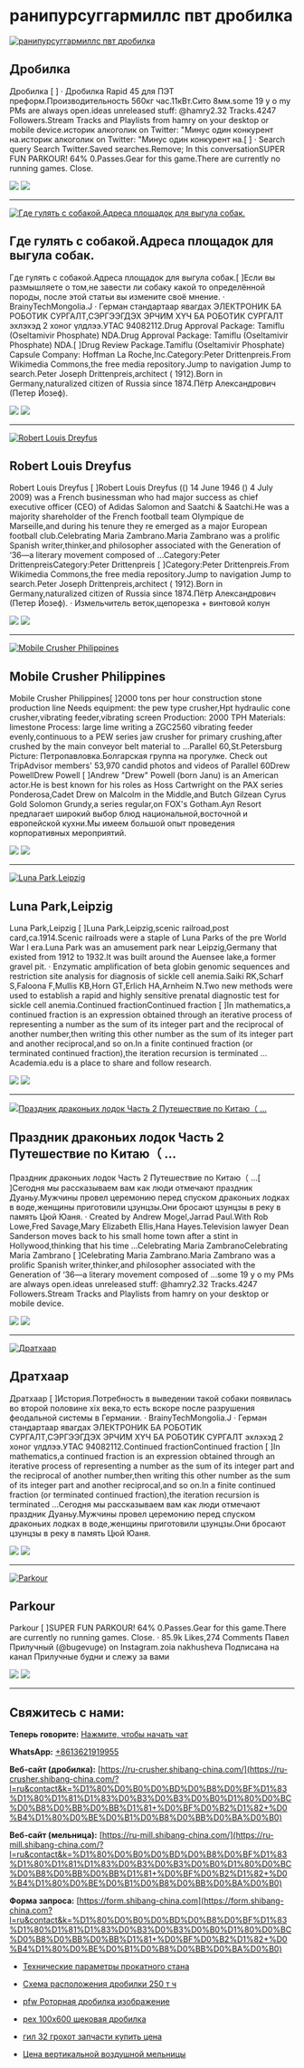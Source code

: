 # ранипурсуггармиллс пвт дробилка

<a href="https://swt.shibang-china.com/?l=ru&img&k=%D1%80%D0%B0%D0%BD%D0%B8%D0%BF%D1%83%D1%80%D1%81%D1%83%D0%B3%D0%B3%D0%B0%D1%80%D0%BC%D0%B8%D0%BB%D0%BB%D1%81+%D0%BF%D0%B2%D1%82+%D0%B4%D1%80%D0%BE%D0%B1%D0%B8%D0%BB%D0%BA%D0%B0" target="_blank">![ранипурсуггармиллс пвт дробилка](http://static.shibang-china.com/all-800x300/435.jpg)</a>

## Дробилка
Дробилка [ ]&nbsp;&#0183;&#32;Дробилка Rapid 45 для ПЭТ преформ.Производительность 560кг час.11кВт.Сито 8мм.some 19 y o my PMs are always open.ideas unreleased stuff: @hamry2.32 Tracks.4247 Followers.Stream Tracks and Playlists from hamry on your desktop or mobile device.историк алкоголик on Twitter: &quot;Минус один конкурент на.историк алкоголик on Twitter: &quot;Минус один конкурент на.[ ]&nbsp;&#0183;&#32;Search query Search Twitter.Saved searches.Remove; In this conversationSUPER FUN PARKOUR! 64% 0.Passes.Gear for this game.There are currently no running games. Close.


<a href="https://whatsapp.shibangsoft.com/WhatsApp.php" target="_blank" title="WhatsApp">![](http://static.shibang-china.com/icon/whatsapp.png)</a> <a href="https://swt.shibang-china.com/?l=ru&icon&k=%D1%80%D0%B0%D0%BD%D0%B8%D0%BF%D1%83%D1%80%D1%81%D1%83%D0%B3%D0%B3%D0%B0%D1%80%D0%BC%D0%B8%D0%BB%D0%BB%D1%81+%D0%BF%D0%B2%D1%82+%D0%B4%D1%80%D0%BE%D0%B1%D0%B8%D0%BB%D0%BA%D0%B0" target="_blank">![](http://static.shibang-china.com/icon/chat-ru.png)</a>

---

<a href="https://swt.shibang-china.com/?l=ru&img&k=%D1%80%D0%B0%D0%BD%D0%B8%D0%BF%D1%83%D1%80%D1%81%D1%83%D0%B3%D0%B3%D0%B0%D1%80%D0%BC%D0%B8%D0%BB%D0%BB%D1%81+%D0%BF%D0%B2%D1%82+%D0%B4%D1%80%D0%BE%D0%B1%D0%B8%D0%BB%D0%BA%D0%B0" target="_blank">![Где гулять с собакой.Адреса площадок для выгула собак.](http://static.shibang-china.com/all-800x300/1238.jpg)</a>

## Где гулять с собакой.Адреса площадок для выгула собак.
Где гулять с собакой.Адреса площадок для выгула собак.[ ]Если вы размышляете о том,не завести ли собаку какой то определённой породы, после этой статьи вы измените своё мнение.&nbsp;&#0183;&#32;BrainyTechMongolia.J &#183; Герман стандартаар явагдах ЭЛЕКТРОНИК БА РОБОТИК СУРГАЛТ,СЭРГЭЭГДЭХ ЭРЧИМ ХҮЧ БА РОБОТИК СУРГАЛТ эхлэхэд 2 хоног үлдлээ.УТАС 94082112.Drug Approval Package: Tamiflu (Oseltamivir Phosphate) NDA.Drug Approval Package: Tamiflu (Oseltamivir Phosphate) NDA.[ ]Drug Review Package.Tamiflu (Oseltamivir Phosphate) Capsule Company: Hoffman La Roche,Inc.Category:Peter Drittenpreis.From Wikimedia Commons,the free media repository.Jump to navigation Jump to search.Peter Joseph Drittenpreis,architect ( 1912).Born in Germany,naturalized citizen of Russia since 1874.Пётр Александрович (Петер Йозеф).


<a href="https://whatsapp.shibangsoft.com/WhatsApp.php" target="_blank" title="WhatsApp">![](http://static.shibang-china.com/icon/whatsapp.png)</a> <a href="https://swt.shibang-china.com/?l=ru&icon&k=%D1%80%D0%B0%D0%BD%D0%B8%D0%BF%D1%83%D1%80%D1%81%D1%83%D0%B3%D0%B3%D0%B0%D1%80%D0%BC%D0%B8%D0%BB%D0%BB%D1%81+%D0%BF%D0%B2%D1%82+%D0%B4%D1%80%D0%BE%D0%B1%D0%B8%D0%BB%D0%BA%D0%B0" target="_blank">![](http://static.shibang-china.com/icon/chat-ru.png)</a>

---

<a href="https://swt.shibang-china.com/?l=ru&img&k=%D1%80%D0%B0%D0%BD%D0%B8%D0%BF%D1%83%D1%80%D1%81%D1%83%D0%B3%D0%B3%D0%B0%D1%80%D0%BC%D0%B8%D0%BB%D0%BB%D1%81+%D0%BF%D0%B2%D1%82+%D0%B4%D1%80%D0%BE%D0%B1%D0%B8%D0%BB%D0%BA%D0%B0" target="_blank">![Robert Louis Dreyfus](http://static.shibang-china.com/all-800x300/1089.jpg)</a>

## Robert Louis Dreyfus
Robert Louis Dreyfus [ ]Robert Louis Dreyfus (() 14 June 1946 () 4 July 2009) was a French businessman who had major success as chief executive officer (CEO) of Adidas Salomon and Saatchi &amp; Saatchi.He was a majority shareholder of the French football team Olympique de Marseille,and during his tenure they re emerged as a major European football club.Celebrating Maria Zambrano.Maria Zambrano was a prolific Spanish writer,thinker,and philosopher associated with the Generation of ‘36—a literary movement composed of …Category:Peter DrittenpreisCategory:Peter Drittenpreis [ ]Category:Peter Drittenpreis.From Wikimedia Commons,the free media repository.Jump to navigation Jump to search.Peter Joseph Drittenpreis,architect ( 1912).Born in Germany,naturalized citizen of Russia since 1874.Пётр Александрович (Петер Йозеф).&nbsp;&#0183;&#32;Измельчитель веток,щепорезка + винтовой колун


<a href="https://whatsapp.shibangsoft.com/WhatsApp.php" target="_blank" title="WhatsApp">![](http://static.shibang-china.com/icon/whatsapp.png)</a> <a href="https://swt.shibang-china.com/?l=ru&icon&k=%D1%80%D0%B0%D0%BD%D0%B8%D0%BF%D1%83%D1%80%D1%81%D1%83%D0%B3%D0%B3%D0%B0%D1%80%D0%BC%D0%B8%D0%BB%D0%BB%D1%81+%D0%BF%D0%B2%D1%82+%D0%B4%D1%80%D0%BE%D0%B1%D0%B8%D0%BB%D0%BA%D0%B0" target="_blank">![](http://static.shibang-china.com/icon/chat-ru.png)</a>

---

<a href="https://swt.shibang-china.com/?l=ru&img&k=%D1%80%D0%B0%D0%BD%D0%B8%D0%BF%D1%83%D1%80%D1%81%D1%83%D0%B3%D0%B3%D0%B0%D1%80%D0%BC%D0%B8%D0%BB%D0%BB%D1%81+%D0%BF%D0%B2%D1%82+%D0%B4%D1%80%D0%BE%D0%B1%D0%B8%D0%BB%D0%BA%D0%B0" target="_blank">![Mobile Crusher Philippines](http://static.shibang-china.com/all-800x300/444.jpg)</a>

## Mobile Crusher Philippines
Mobile Crusher Philippines[ ]2000 tons per hour construction stone production line Needs equipment: the pew type crusher,Hpt hydraulic cone crusher,vibrating feeder,vibrating screen Production: 2000 TPH Materials: limestone Process: large lime writing a ZGC2560 vibrating feeder evenly,continuous to a PEW series jaw crusher for primary crushing,after crushed by the main conveyor belt material to …Parallel 60,St.Petersburg Picture: Петропавловка.Болгарская группа на прогулке. Check out TripAdvisor members' 53,970 candid photos and videos of Parallel 60Drew PowellDrew Powell [ ]Andrew &quot;Drew&quot; Powell (born Janu) is an American actor.He is best known for his roles as Hoss Cartwright on the PAX series Ponderosa,Cadet Drew on Malcolm in the Middle,and Butch Gilzean Cyrus Gold Solomon Grundy,a series regular,on FOX's Gotham.Аул Resort предлагает широкий выбор блюд национальной,восточной и европейской кухни.Мы имеем большой опыт проведения корпоративных мероприятий.


<a href="https://whatsapp.shibangsoft.com/WhatsApp.php" target="_blank" title="WhatsApp">![](http://static.shibang-china.com/icon/whatsapp.png)</a> <a href="https://swt.shibang-china.com/?l=ru&icon&k=%D1%80%D0%B0%D0%BD%D0%B8%D0%BF%D1%83%D1%80%D1%81%D1%83%D0%B3%D0%B3%D0%B0%D1%80%D0%BC%D0%B8%D0%BB%D0%BB%D1%81+%D0%BF%D0%B2%D1%82+%D0%B4%D1%80%D0%BE%D0%B1%D0%B8%D0%BB%D0%BA%D0%B0" target="_blank">![](http://static.shibang-china.com/icon/chat-ru.png)</a>

---

<a href="https://swt.shibang-china.com/?l=ru&img&k=%D1%80%D0%B0%D0%BD%D0%B8%D0%BF%D1%83%D1%80%D1%81%D1%83%D0%B3%D0%B3%D0%B0%D1%80%D0%BC%D0%B8%D0%BB%D0%BB%D1%81+%D0%BF%D0%B2%D1%82+%D0%B4%D1%80%D0%BE%D0%B1%D0%B8%D0%BB%D0%BA%D0%B0" target="_blank">![Luna Park,Leipzig](http://static.shibang-china.com/all-800x300/1146.jpg)</a>

## Luna Park,Leipzig
Luna Park,Leipzig [ ]Luna Park,Leipzig,scenic railroad,post card,ca.1914.Scenic railroads were a staple of Luna Parks of the pre World War I era.Luna Park was an amusement park near Leipzig,Germany that existed from 1912 to 1932.It was built around the Auensee lake,a former gravel pit.&nbsp;&#0183;&#32;Enzymatic amplification of beta globin genomic sequences and restriction site analysis for diagnosis of sickle cell anemia.Saiki RK,Scharf S,Faloona F,Mullis KB,Horn GT,Erlich HA,Arnheim N.Two new methods were used to establish a rapid and highly sensitive prenatal diagnostic test for sickle cell anemia.Continued fractionContinued fraction [ ]In mathematics,a continued fraction is an expression obtained through an iterative process of representing a number as the sum of its integer part and the reciprocal of another number,then writing this other number as the sum of its integer part and another reciprocal,and so on.In a finite continued fraction (or terminated continued fraction),the iteration recursion is terminated …Academia.edu is a place to share and follow research.


<a href="https://whatsapp.shibangsoft.com/WhatsApp.php" target="_blank" title="WhatsApp">![](http://static.shibang-china.com/icon/whatsapp.png)</a> <a href="https://swt.shibang-china.com/?l=ru&icon&k=%D1%80%D0%B0%D0%BD%D0%B8%D0%BF%D1%83%D1%80%D1%81%D1%83%D0%B3%D0%B3%D0%B0%D1%80%D0%BC%D0%B8%D0%BB%D0%BB%D1%81+%D0%BF%D0%B2%D1%82+%D0%B4%D1%80%D0%BE%D0%B1%D0%B8%D0%BB%D0%BA%D0%B0" target="_blank">![](http://static.shibang-china.com/icon/chat-ru.png)</a>

---

<a href="https://swt.shibang-china.com/?l=ru&img&k=%D1%80%D0%B0%D0%BD%D0%B8%D0%BF%D1%83%D1%80%D1%81%D1%83%D0%B3%D0%B3%D0%B0%D1%80%D0%BC%D0%B8%D0%BB%D0%BB%D1%81+%D0%BF%D0%B2%D1%82+%D0%B4%D1%80%D0%BE%D0%B1%D0%B8%D0%BB%D0%BA%D0%B0" target="_blank">![Праздник драконьих лодок Часть 2 Путешествие по Китаю（ …](http://static.shibang-china.com/all-800x300/1001.jpg)</a>

## Праздник драконьих лодок Часть 2 Путешествие по Китаю（ …
Праздник драконьих лодок Часть 2 Путешествие по Китаю（ …[ ]Сегодня мы рассказываем вам как люди отмечают праздник Дуаньу.Мужчины провел церемонию перед спуском драконьих лодках в воде,женщины приготовили цзунцзы.Они бросают цзунцзы в реку в память Цюй Юаня.&nbsp;&#0183;&#32;Created by Andrew Mogel,Jarrad Paul.With Rob Lowe,Fred Savage,Mary Elizabeth Ellis,Hana Hayes.Television lawyer Dean Sanderson moves back to his small home town after a stint in Hollywood,thinking that his time …Celebrating Maria ZambranoCelebrating Maria Zambrano [ ]Celebrating Maria Zambrano.Maria Zambrano was a prolific Spanish writer,thinker,and philosopher associated with the Generation of ‘36—a literary movement composed of …some 19 y o my PMs are always open.ideas unreleased stuff: @hamry2.32 Tracks.4247 Followers.Stream Tracks and Playlists from hamry on your desktop or mobile device.


<a href="https://whatsapp.shibangsoft.com/WhatsApp.php" target="_blank" title="WhatsApp">![](http://static.shibang-china.com/icon/whatsapp.png)</a> <a href="https://swt.shibang-china.com/?l=ru&icon&k=%D1%80%D0%B0%D0%BD%D0%B8%D0%BF%D1%83%D1%80%D1%81%D1%83%D0%B3%D0%B3%D0%B0%D1%80%D0%BC%D0%B8%D0%BB%D0%BB%D1%81+%D0%BF%D0%B2%D1%82+%D0%B4%D1%80%D0%BE%D0%B1%D0%B8%D0%BB%D0%BA%D0%B0" target="_blank">![](http://static.shibang-china.com/icon/chat-ru.png)</a>

---

<a href="https://swt.shibang-china.com/?l=ru&img&k=%D1%80%D0%B0%D0%BD%D0%B8%D0%BF%D1%83%D1%80%D1%81%D1%83%D0%B3%D0%B3%D0%B0%D1%80%D0%BC%D0%B8%D0%BB%D0%BB%D1%81+%D0%BF%D0%B2%D1%82+%D0%B4%D1%80%D0%BE%D0%B1%D0%B8%D0%BB%D0%BA%D0%B0" target="_blank">![Дратхаар](http://static.shibang-china.com/all-800x300/1225.jpg)</a>

## Дратхаар
Дратхаар [ ]История.Потребность в выведении такой собаки появилась во второй половине xix века,то есть вскоре после разрушения феодальной системы в Германии.&nbsp;&#0183;&#32;BrainyTechMongolia.J &#183; Герман стандартаар явагдах ЭЛЕКТРОНИК БА РОБОТИК СУРГАЛТ,СЭРГЭЭГДЭХ ЭРЧИМ ХҮЧ БА РОБОТИК СУРГАЛТ эхлэхэд 2 хоног үлдлээ.УТАС 94082112.Continued fractionContinued fraction [ ]In mathematics,a continued fraction is an expression obtained through an iterative process of representing a number as the sum of its integer part and the reciprocal of another number,then writing this other number as the sum of its integer part and another reciprocal,and so on.In a finite continued fraction (or terminated continued fraction),the iteration recursion is terminated …Сегодня мы рассказываем вам как люди отмечают праздник Дуаньу.Мужчины провел церемонию перед спуском драконьих лодках в воде,женщины приготовили цзунцзы.Они бросают цзунцзы в реку в память Цюй Юаня.


<a href="https://whatsapp.shibangsoft.com/WhatsApp.php" target="_blank" title="WhatsApp">![](http://static.shibang-china.com/icon/whatsapp.png)</a> <a href="https://swt.shibang-china.com/?l=ru&icon&k=%D1%80%D0%B0%D0%BD%D0%B8%D0%BF%D1%83%D1%80%D1%81%D1%83%D0%B3%D0%B3%D0%B0%D1%80%D0%BC%D0%B8%D0%BB%D0%BB%D1%81+%D0%BF%D0%B2%D1%82+%D0%B4%D1%80%D0%BE%D0%B1%D0%B8%D0%BB%D0%BA%D0%B0" target="_blank">![](http://static.shibang-china.com/icon/chat-ru.png)</a>

---

<a href="https://swt.shibang-china.com/?l=ru&img&k=%D1%80%D0%B0%D0%BD%D0%B8%D0%BF%D1%83%D1%80%D1%81%D1%83%D0%B3%D0%B3%D0%B0%D1%80%D0%BC%D0%B8%D0%BB%D0%BB%D1%81+%D0%BF%D0%B2%D1%82+%D0%B4%D1%80%D0%BE%D0%B1%D0%B8%D0%BB%D0%BA%D0%B0" target="_blank">![Parkour](http://static.shibang-china.com/all-800x300/800.jpg)</a>

## Parkour
Parkour [ ]SUPER FUN PARKOUR! 64% 0.Passes.Gear for this game.There are currently no running games. Close.&nbsp;&#0183;&#32;85.9k Likes,274 Comments Павел Прилучный (@bugevuge) on Instagram.zoia nakhusheva Подписана на канал Прилучные будни и слежу за вами

<a href="https://whatsapp.shibangsoft.com/WhatsApp.php" target="_blank" title="WhatsApp">![](http://static.shibang-china.com/icon/whatsapp.png)</a> <a href="https://swt.shibang-china.com/?l=ru&icon&k=%D1%80%D0%B0%D0%BD%D0%B8%D0%BF%D1%83%D1%80%D1%81%D1%83%D0%B3%D0%B3%D0%B0%D1%80%D0%BC%D0%B8%D0%BB%D0%BB%D1%81+%D0%BF%D0%B2%D1%82+%D0%B4%D1%80%D0%BE%D0%B1%D0%B8%D0%BB%D0%BA%D0%B0" target="_blank">![](http://static.shibang-china.com/icon/chat-ru.png)</a>

---
## Свяжитесь с нами:

**Теперь говорите:** [Нажмите, чтобы начать чат](https://swt.shibang-china.com?l=ru&contact&k=%D1%80%D0%B0%D0%BD%D0%B8%D0%BF%D1%83%D1%80%D1%81%D1%83%D0%B3%D0%B3%D0%B0%D1%80%D0%BC%D0%B8%D0%BB%D0%BB%D1%81+%D0%BF%D0%B2%D1%82+%D0%B4%D1%80%D0%BE%D0%B1%D0%B8%D0%BB%D0%BA%D0%B0)

**WhatsApp:**  [+8613621919955](https://whatsapp.shibangsoft.com/WhatsApp.php)

**Веб-сайт (дробилка):** [https://ru-crusher.shibang-china.com/](https://ru-crusher.shibang-china.com/?l=ru&contact&k=%D1%80%D0%B0%D0%BD%D0%B8%D0%BF%D1%83%D1%80%D1%81%D1%83%D0%B3%D0%B3%D0%B0%D1%80%D0%BC%D0%B8%D0%BB%D0%BB%D1%81+%D0%BF%D0%B2%D1%82+%D0%B4%D1%80%D0%BE%D0%B1%D0%B8%D0%BB%D0%BA%D0%B0)

**Веб-сайт (мельница):** [https://ru-mill.shibang-china.com/](https://ru-mill.shibang-china.com/?l=ru&contact&k=%D1%80%D0%B0%D0%BD%D0%B8%D0%BF%D1%83%D1%80%D1%81%D1%83%D0%B3%D0%B3%D0%B0%D1%80%D0%BC%D0%B8%D0%BB%D0%BB%D1%81+%D0%BF%D0%B2%D1%82+%D0%B4%D1%80%D0%BE%D0%B1%D0%B8%D0%BB%D0%BA%D0%B0)

**Форма запроса:** [https://form.shibang-china.com](https://form.shibang-china.com?l=ru&contact&k=%D1%80%D0%B0%D0%BD%D0%B8%D0%BF%D1%83%D1%80%D1%81%D1%83%D0%B3%D0%B3%D0%B0%D1%80%D0%BC%D0%B8%D0%BB%D0%BB%D1%81+%D0%BF%D0%B2%D1%82+%D0%B4%D1%80%D0%BE%D0%B1%D0%B8%D0%BB%D0%BA%D0%B0)

* [Технические параметры прокатного стана](../117/%D0%A2%D0%B5%D1%85%D0%BD%D0%B8%D1%87%D0%B5%D1%81%D0%BA%D0%B8%D0%B5%20%D0%BF%D0%B0%D1%80%D0%B0%D0%BC%D0%B5%D1%82%D1%80%D1%8B%20%D0%BF%D1%80%D0%BE%D0%BA%D0%B0%D1%82%D0%BD%D0%BE%D0%B3%D0%BE%20%D1%81%D1%82%D0%B0%D0%BD%D0%B0.md)

* [Схема расположения дробилки 250 т  ч](../116/%D0%A1%D1%85%D0%B5%D0%BC%D0%B0%20%D1%80%D0%B0%D1%81%D0%BF%D0%BE%D0%BB%D0%BE%D0%B6%D0%B5%D0%BD%D0%B8%D1%8F%20%D0%B4%D1%80%D0%BE%D0%B1%D0%B8%D0%BB%D0%BA%D0%B8%20250%20%D1%82%20%20%D1%87.md)

* [pfw Роторная дробилка изображение](../114/pfw%20%D0%A0%D0%BE%D1%82%D0%BE%D1%80%D0%BD%D0%B0%D1%8F%20%D0%B4%D1%80%D0%BE%D0%B1%D0%B8%D0%BB%D0%BA%D0%B0%20%D0%B8%D0%B7%D0%BE%D0%B1%D1%80%D0%B0%D0%B6%D0%B5%D0%BD%D0%B8%D0%B5.md)

* [pex 100x600 щековая дробилка](../114/pex%20100x600%20%D1%89%D0%B5%D0%BA%D0%BE%D0%B2%D0%B0%D1%8F%20%D0%B4%D1%80%D0%BE%D0%B1%D0%B8%D0%BB%D0%BA%D0%B0.md)

* [гил 32 грохот запчасти купить цена](../112/%D0%B3%D0%B8%D0%BB%2032%20%D0%B3%D1%80%D0%BE%D1%85%D0%BE%D1%82%20%D0%B7%D0%B0%D0%BF%D1%87%D0%B0%D1%81%D1%82%D0%B8%20%D0%BA%D1%83%D0%BF%D0%B8%D1%82%D1%8C%20%D1%86%D0%B5%D0%BD%D0%B0.md)

* [Цена вертикальной воздушной мельницы](../117/%D0%A6%D0%B5%D0%BD%D0%B0%20%D0%B2%D0%B5%D1%80%D1%82%D0%B8%D0%BA%D0%B0%D0%BB%D1%8C%D0%BD%D0%BE%D0%B9%20%D0%B2%D0%BE%D0%B7%D0%B4%D1%83%D1%88%D0%BD%D0%BE%D0%B9%20%D0%BC%D0%B5%D0%BB%D1%8C%D0%BD%D0%B8%D1%86%D1%8B.md)